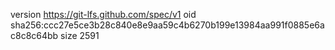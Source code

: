 version https://git-lfs.github.com/spec/v1
oid sha256:ccc27e5ce3b28c840e8e9aa59c4b6270b199e13984aa991f0885e6ac8c8c64bb
size 2591
